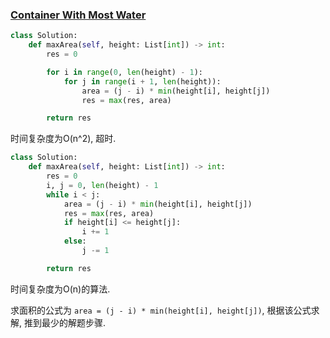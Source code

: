 ### [Container With Most Water](https://leetcode.com/problems/container-with-most-water/)



```Python
class Solution:
    def maxArea(self, height: List[int]) -> int:
        res = 0

        for i in range(0, len(height) - 1):
            for j in range(i + 1, len(height)):
                area = (j - i) * min(height[i], height[j])
                res = max(res, area)

        return res
```

时间复杂度为O(n^2), 超时. 


```Python
class Solution:
    def maxArea(self, height: List[int]) -> int:
        res = 0
        i, j = 0, len(height) - 1
        while i < j:
            area = (j - i) * min(height[i], height[j])
            res = max(res, area)
            if height[i] <= height[j]:
                i += 1
            else:
                j -= 1

        return res
```

时间复杂度为O(n)的算法.

求面积的公式为 ```area = (j - i) * min(height[i], height[j])```, 根据该公式求解, 推到最少的解题步骤.
